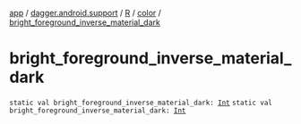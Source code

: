 [app](../../../index.md) / [dagger.android.support](../../index.md) / [R](../index.md) / [color](index.md) / [bright_foreground_inverse_material_dark](./bright_foreground_inverse_material_dark.md)

# bright_foreground_inverse_material_dark

`static val bright_foreground_inverse_material_dark: `[`Int`](https://kotlinlang.org/api/latest/jvm/stdlib/kotlin/-int/index.html)
`static val bright_foreground_inverse_material_dark: `[`Int`](https://kotlinlang.org/api/latest/jvm/stdlib/kotlin/-int/index.html)